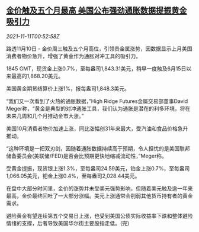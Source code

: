 <!--1636592463000-->
[金价触及五个月最高 美国公布强劲通胀数据提振黄金吸引力](https://cn.reuters.com/article/precious-metals-1110-wedn-idCNKBS2HW020)
------

<div><i>2021-11-11T00:52:58Z</i></div><p>路透11月10日 - 金价周三触及五个月高位，引领贵金属涨势，因数据显示上月美国消费者物价急升，增强了黄金作为通胀对冲工具的吸引力。</p><p>1845 GMT，现货金上涨0.7%，至每盎司1,843.31美元，稍早一度触及6月15日以来最高的1,868.20美元。</p><p>美国黄金期货结算价上涨1%，报每盎司1,848.3美元。</p><p>“我们又一次看到了火热的通胀数据，”High Ridge Futures金属交易部董事David Meger称，“黄金是典型的对冲通胀工具，我们认为通胀是潜在的利多环境，将在未来几周和几个月推动金市大涨。”</p><p>美国10月消费者物价加速上涨，同比涨幅创31年来最大，受汽油和食品价格急升推动。</p><p>“这种环境是一把双刃剑，因随着通胀数据持续高于预期，令人担忧的是美国联邦储备委员会(美联储/FED)是否会比预期更快地缩减流动性，”Meger称。</p><p>受黄金提振，现货银上涨1.3%，至每盎司24.59美元，铂金上涨0.7%，至每盎司1,066.05美元，钯金上涨0.4%，至每盎司2,028.44美元。</p><p>在盘中大部分时间里，金价的涨势并未受美元强势影响，但随着美元触及逾一年来最高，金价最终回吐了一大部分涨幅。美元上涨通常会削弱其他货币持有者的黄金需求。</p><p>避险黄金有望连续第五个交易日上涨，也受到美国公债实际收益率下跌和整体避险情绪的支撑，后者导致美国华尔街主要股指走低。(完)</p>
